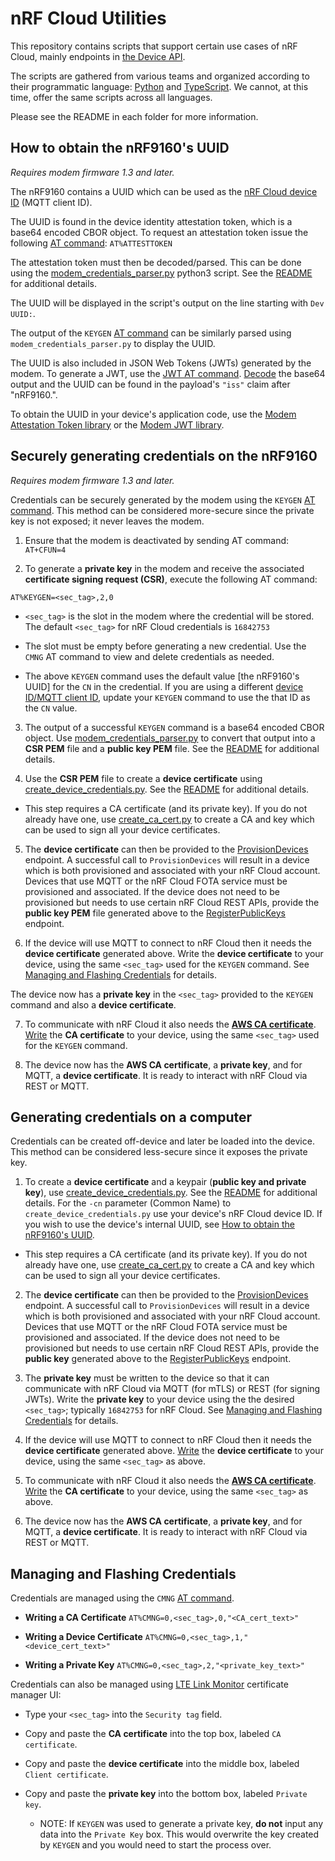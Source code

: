 
# nRF Cloud Utilities



This repository contains scripts that support certain use cases of nRF Cloud, mainly endpoints in [the Device API](https://api.nrfcloud.com/v1).



The scripts are gathered from various teams and organized according to their programmatic language: [Python](https://github.com/nRFCloud/utils/tree/master/python/modem-firmware-1.3%2B) and [TypeScript](https://github.com/nRFCloud/utils/tree/master/node-ts). We cannot, at this time, offer the same scripts across all languages.

Please see the README in each folder for more information.



## How to obtain the nRF9160's UUID

*Requires modem firmware 1.3 and later.*



The nRF9160 contains a UUID which can be used as the [nRF Cloud device ID](https://github.com/nrfconnect/sdk-nrf/blob/master/include/net/nrf_cloud.rst#configuration-options-for-device-id) (MQTT client ID).



The UUID is found in the device identity attestation token, which is a base64 encoded CBOR object. To request an attestation token issue the following [AT command](https://infocenter.nordicsemi.com/topic/ref_at_commands/REF/at_commands/security/attesttoken_set.html): `AT%ATTESTTOKEN`



The attestation token must then be decoded/parsed. This can be done using the [modem_credentials_parser.py](https://github.com/nRFCloud/utils/blob/master/python/modem-firmware-1.3+/modem_credentials_parser.py) python3 script. See the [README](https://github.com/nRFCloud/utils/blob/master/python/modem-firmware-1.3+/README.md) for additional details.

The UUID will be displayed in the script's output on the line starting with `Dev UUID:`.



The output of the `KEYGEN`  [AT command](https://infocenter.nordicsemi.com/topic/ref_at_commands/REF/at_commands/security/keygen_set.html) can be similarly parsed using `modem_credentials_parser.py` to display the UUID.



The UUID is also included in JSON Web Tokens (JWTs) generated by the modem. To generate a JWT, use the [JWT AT command](https://infocenter.nordicsemi.com/topic/ref_at_commands/REF/at_commands/security/jwt.html). [Decode](https://jwt.io/) the base64 output and the UUID can be found in the payload's `"iss"` claim after "nRF9160.".



To obtain the UUID in your device's application code, use the [Modem Attestation Token library](http://developer.nordicsemi.com/nRF_Connect_SDK/doc/latest/nrf/include/modem/modem_attest_token.html#c.modem_attest_token_get_uuids) or the [Modem JWT library](http://developer.nordicsemi.com/nRF_Connect_SDK/doc/latest/nrf/include/modem/modem_jwt.html#c.modem_jwt_get_uuids).




## Securely generating credentials on the nRF9160

*Requires modem firmware 1.3 and later.*



Credentials can be securely generated by the modem using the `KEYGEN`  [AT command](https://infocenter.nordicsemi.com/topic/ref_at_commands/REF/at_commands/security/keygen_set.html). This method can be considered more-secure since the private key is not exposed; it never leaves the modem.



1. Ensure that the modem is deactivated by sending AT command: `AT+CFUN=4`



2. To generate a **private key** in the modem and receive the associated **certificate signing request (CSR)**, execute the following AT command:

`AT%KEYGEN=<sec_tag>,2,0`

- `<sec_tag>` is the slot in the modem where the credential will be stored. The default `<sec_tag>` for nRF Cloud credentials is `16842753`

- The slot must be empty before generating a new credential. Use the `CMNG` AT command to view and delete credentials as needed.

- The above `KEYGEN` command uses the default value [the nRF9160's UUID] for the `CN` in the credential. If you are using a different [device ID/MQTT client ID](https://github.com/nrfconnect/sdk-nrf/blob/master/include/net/nrf_cloud.rst#configuration-options-for-device-id), update your `KEYGEN` command to use the that ID as the `CN` value.



3. The output of a successful `KEYGEN` command is a base64 encoded CBOR object. Use [modem_credentials_parser.py](https://github.com/nRFCloud/utils/blob/master/python/modem-firmware-1.3+/modem_credentials_parser.py) to convert that output into a **CSR PEM** file and a **public key PEM** file. See the [README](https://github.com/nRFCloud/utils/blob/master/python/modem-firmware-1.3+/README.md) for additional details.



4. Use the **CSR PEM** file to create a **device certificate** using [create_device_credentials.py](https://github.com/nRFCloud/utils/blob/master/python/modem-firmware-1.3%2B/create_device_credentials.py). See the [README](https://github.com/nRFCloud/utils/blob/master/python/modem-firmware-1.3+/README.md) for additional details.

- This step requires a CA certificate (and its private key). If you do not already have one, use [create_ca_cert.py](https://github.com/nRFCloud/utils/blob/master/python/modem-firmware-1.3%2B/create_ca_cert.py) to create a CA and key which can be used to sign all your device certificates.



5. The **device certificate** can then be provided to the [ProvisionDevices](https://api.nrfcloud.com/v1#operation/ProvisionDevices) endpoint. A successful call to `ProvisionDevices` will result in a device which is both provisioned and associated with your nRF Cloud account. Devices that use MQTT or the nRF Cloud FOTA service must be provisioned and associated. If the device does not need to be provisioned but needs to use certain nRF Cloud REST APIs, provide the **public key PEM** file generated above to the [RegisterPublicKeys](https://api.nrfcloud.com/v1#operation/RegisterPublicKeys) endpoint.



6. If the device will use MQTT to connect to nRF Cloud then it needs the **device certificate** generated above. Write the **device certificate** to your device, using the same `<sec_tag>` used for the `KEYGEN` command. See [Managing and Flashing Credentials](#managing-and-flashing-credentials) for details.


The device now has a **private key** in the `<sec_tag>` provided to the `KEYGEN` command and also a **device certificate**.



7. To communicate with nRF Cloud it also needs the **[AWS CA certificate](https://www.amazontrust.com/repository/AmazonRootCA1.pem)**.  [Write](#managing-and-flashing-credentials) the **CA certificate** to your device, using the same `<sec_tag>` used for the `KEYGEN` command.

8. The device now has the **AWS CA certificate**, a **private key**, and for MQTT, a **device certificate**. It is ready to interact with nRF Cloud via REST or MQTT.

## Generating credentials on a computer



Credentials can be created off-device and later be loaded into the device. This method can be considered less-secure since it exposes the private key.



1. To create a **device certificate** and a keypair (**public key and private key**), use [create_device_credentials.py](https://github.com/nRFCloud/utils/blob/master/python/modem-firmware-1.3%2B/create_device_credentials.py). See the [README](https://github.com/nRFCloud/utils/blob/master/python/modem-firmware-1.3+/README.md) for additional details. For the `-cn` parameter (Common Name) to `create_device_credentials.py` use your device's nRF Cloud device ID. If you wish to use the device's internal UUID, see [How to obtain the nRF9160's UUID](#how-to-obtain-the-nrf9160s-uuid).

- This step requires a CA certificate (and its private key). If you do not already have one, use [create_ca_cert.py](https://github.com/nRFCloud/utils/blob/master/python/modem-firmware-1.3%2B/create_ca_cert.py) to create a CA and key which can be used to sign all your device certificates.

2. The **device certificate** can then be provided to the [ProvisionDevices](https://api.nrfcloud.com/v1#operation/ProvisionDevices) endpoint. A successful call to `ProvisionDevices` will result in a device which is both provisioned and associated with your nRF Cloud account. Devices that use MQTT or the nRF Cloud FOTA service must be provisioned and associated. If the device does not need to be provisioned but needs to use certain nRF Cloud REST APIs, provide the **public key** generated above to the [RegisterPublicKeys](https://api.nrfcloud.com/v1#operation/RegisterPublicKeys) endpoint.

3. The **private key** must be written to the device so that it can communicate with nRF Cloud via MQTT (for mTLS) or REST (for signing JWTs). Write the **private key** to your device using the the desired `<sec_tag>`; typically `16842753` for nRF Cloud. See [Managing and Flashing Credentials](#managing-and-flashing-credentials) for details.

4. If the device will use MQTT to connect to nRF Cloud then it needs the **device certificate** generated above. [Write](#managing-and-flashing-credentials) the **device certificate** to your device, using the same `<sec_tag>` as above.

5. To communicate with nRF Cloud it also needs the **[AWS CA certificate](https://www.amazontrust.com/repository/AmazonRootCA1.pem)**. [Write](#managing-and-flashing-credentials) the **CA certificate** to your device, using the same `<sec_tag>` as above.

6. The device now has the **AWS CA certificate**, a **private key**, and for MQTT, a **device certificate**. It is ready to interact with nRF Cloud via REST or MQTT.


## Managing and Flashing Credentials
Credentials are managed using the  `CMNG`  [AT command](https://infocenter.nordicsemi.com/topic/ref_at_commands/REF/at_commands/security/cmng.html).

 - **Writing a CA Certificate**
`AT%CMNG=0,<sec_tag>,0,"<CA_cert_text>"`

 - **Writing a Device Certificate**
`AT%CMNG=0,<sec_tag>,1,"<device_cert_text>"`

 -  **Writing a Private Key**
`AT%CMNG=0,<sec_tag>,2,"<private_key_text>"`

Credentials can also be managed using [LTE Link Monitor](https://infocenter.nordicsemi.com/topic/ug_link_monitor/UG/link_monitor/lm_certificate_manager.html) certificate manager UI:

- Type your `<sec_tag>` into the `Security tag` field.

- Copy and paste the **CA certificate** into the top box, labeled `CA certificate`.

- Copy and paste the **device certificate** into the middle box, labeled `Client certificate`.

- Copy and paste the **private key** into the bottom box, labeled `Private key`.
	- NOTE:  If `KEYGEN` was used to generate a private key, **do not** input any data into the `Private Key` box. This would overwrite the key created by `KEYGEN` and you would need to start the process over.
